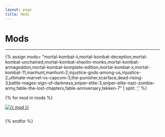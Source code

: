 ```yaml
---
layout: page
title: Mods
---
```

<style>
.mod {
 transition: transform 0.4s;
 padding-bottom: 2em;
}
.mod:hover{
 transform: scale(1.10);
}
</style>
<!-- todo -->
<div class="row">
  <div id="post-wrapper" class="col-12 col-lg-11 col-xl-12">
  <h1 class="text-center">Mods</h1>
  <hr>

  {% assign mods= "mortal-kombat-ii,mortal-kombat-deception,mortal-kombat-unchained,mortal-kombat-shaolin-monks,mortal-kombat-armageddon,mortal-kombat-komplete-edition,mortal-kombat-x,mortal-kombat-11,manhunt,manhunt-2,injustice-gods-among-us,injustice-2,ultimate-marvel-vs-capcom-3,the-punisher,scarface,dead-rising-3,battle-mages-sign-of-darkness,sniper-elite-3,sniper-elite-nazi-zombie-army,fable-the-lost-chapters,fable-anniversary,tekken-7" | split: ',' %}

  {% for mod in mods %}
        <div class="text-center col-lg-4 col-sm-12 float-left">
          <a href="{{ site.baseurl }}/categories/{{ mod }}/" >
             <img class="img-fluid mod" src="../../assets/mods/{{ mod }}.jpg" alt="{{ mod }}">
          </a>
        </div>
  {% endfor %}    

  </div>
</div> <!-- .row -->

  <div class="text-center">
    <a class="btn btn-dark bg-dark text-gray btn-lg" style="color: white;" href="{{ site.baseurl }}/categories/widescreen-fixes/" role="button">
     Widescreen Fixes
    </a>
  </div>
